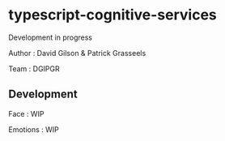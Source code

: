 # typescript-cognitive-services
Development in progress

Author : David Gilson & Patrick Grasseels

Team : DGIPGR


## Development

Face : WIP

Emotions : WIP
